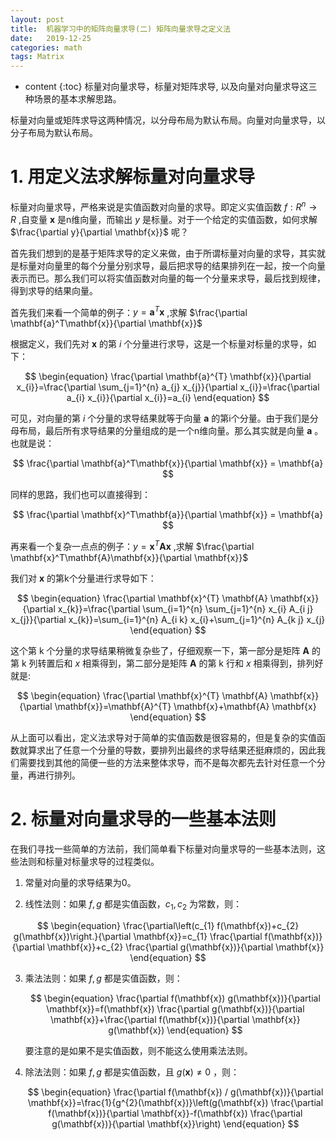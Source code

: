 ```yaml
---
layout: post
title:  机器学习中的矩阵向量求导(二) 矩阵向量求导之定义法
date:   2019-12-25
categories: math 
tags: Matrix
---
```

* content
{:toc}
标量对向量求导，标量对矩阵求导, 以及向量对向量求导这三种场景的基本求解思路。

标量对向量或矩阵求导这两种情况，以分母布局为默认布局。向量对向量求导，以分子布局为默认布局。



# **1. 用定义法求解标量对向量求导**

标量对向量求导，严格来说是实值函数对向量的求导。即定义实值函数 $f: R^{n} \to R$  ,自变量 $\mathbf{x}$ 是n维向量，而输出 $y$ 是标量。对于一个给定的实值函数，如何求解 $\frac{\partial y}{\partial \mathbf{x}}$  呢？

 

首先我们想到的是基于矩阵求导的定义来做，由于所谓标量对向量的求导，其实就是标量对向量里的每个分量分别求导，最后把求导的结果排列在一起，按一个向量表示而已。那么我们可以将实值函数对向量的每一个分量来求导，最后找到规律，得到求导的结果向量。



首先我们来看一个简单的例子：$y=\mathbf{a}^T\mathbf{x}$  ,求解 $\frac{\partial \mathbf{a}^T\mathbf{x}}{\partial \mathbf{x}}$ 

根据定义，我们先对 $\mathbf{x}$ 的第 $i$ 个分量进行求导，这是一个标量对标量的求导，如下：


$$
\begin{equation}
\frac{\partial \mathbf{a}^{T} \mathbf{x}}{\partial x_{i}}=\frac{\partial \sum_{j=1}^{n} a_{j} x_{j}}{\partial x_{i}}=\frac{\partial a_{i} x_{i}}{\partial x_{i}}=a_{i}
\end{equation}
$$


可见，对向量的第 $i$  个分量的求导结果就等于向量 $\mathbf{a}$ 的第i个分量。由于我们是分母布局，最后所有求导结果的分量组成的是一个n维向量。那么其实就是向量 $\mathbf{a}$ 。也就是说：


$$
\frac{\partial \mathbf{a}^T\mathbf{x}}{\partial \mathbf{x}} = \mathbf{a}
$$


同样的思路，我们也可以直接得到：


$$
\frac{\partial \mathbf{x}^T\mathbf{a}}{\partial \mathbf{x}} = \mathbf{a}
$$


再来看一个复杂一点点的例子：$y=\mathbf{x}^T\mathbf{A}\mathbf{x}$  ,求解 $\frac{\partial \mathbf{x}^T\mathbf{A}\mathbf{x}}{\partial \mathbf{x}}$ 



我们对 $\mathbf{x}$ 的第k个分量进行求导如下：


$$
\begin{equation}
\frac{\partial \mathbf{x}^{T} \mathbf{A} \mathbf{x}}{\partial x_{k}}=\frac{\partial \sum_{i=1}^{n} \sum_{j=1}^{n} x_{i} A_{i j} x_{j}}{\partial x_{k}}=\sum_{i=1}^{n} A_{i k} x_{i}+\sum_{j=1}^{n} A_{k j} x_{j}
\end{equation}
$$


这个第 k 个分量的求导结果稍微复杂些了，仔细观察一下，第一部分是矩阵 $\mathbf{A}$ 的第 k 列转置后和 $x$ 相乘得到，第二部分是矩阵 $\mathbf{A}$ 的第 k 行和 $x$ 相乘得到，排列好就是:


$$
\begin{equation}
\frac{\partial \mathbf{x}^{T} \mathbf{A} \mathbf{x}}{\partial \mathbf{x}}=\mathbf{A}^{T} \mathbf{x}+\mathbf{A} \mathbf{x}
\end{equation}
$$


从上面可以看出，定义法求导对于简单的实值函数是很容易的，但是复杂的实值函数就算求出了任意一个分量的导数，要排列出最终的求导结果还挺麻烦的，因此我们需要找到其他的简便一些的方法来整体求导，而不是每次都先去针对任意一个分量，再进行排列。



# **2. 标量对向量求导的一些基本法则**

在我们寻找一些简单的方法前，我们简单看下标量对向量求导的一些基本法则，这些法则和标量对标量求导的过程类似。

1. 常量对向量的求导结果为0。

2. 线性法则：如果 $f,g$  都是实值函数，$c_1,c_2$  为常数，则：
   


$$
   \begin{equation}
   \frac{\partial\left(c_{1} f(\mathbf{x})+c_{2} g(\mathbf{x})\right.}{\partial \mathbf{x}}=c_{1} \frac{\partial f(\mathbf{x})}{\partial \mathbf{x}}+c_{2} \frac{\partial g(\mathbf{x})}{\partial \mathbf{x}}
   \end{equation}
$$

   

3. 乘法法则：如果  $f,g$  都是实值函数，则：
   
   $$
   \begin{equation}
   \frac{\partial f(\mathbf{x}) g(\mathbf{x})}{\partial \mathbf{x}}=f(\mathbf{x}) \frac{\partial g(\mathbf{x})}{\partial \mathbf{x}}+\frac{\partial f(\mathbf{x})}{\partial \mathbf{x}} g(\mathbf{x})
   \end{equation}
   $$
   
   要注意的是如果不是实值函数，则不能这么使用乘法法则。 
   
4. 除法法则：如果  $f,g$  都是实值函数，且  $g(\mathbf{x}) \neq 0$  ，则：
   
   $$
   \begin{equation}
   \frac{\partial f(\mathbf{x}) / g(\mathbf{x})}{\partial \mathbf{x}}=\frac{1}{g^{2}(\mathbf{x})}\left(g(\mathbf{x}) \frac{\partial f(\mathbf{x})}{\partial \mathbf{x}}-f(\mathbf{x}) \frac{\partial g(\mathbf{x})}{\partial \mathbf{x}}\right)
   \end{equation}
   $$
   

   











